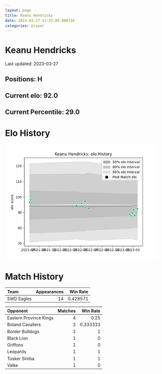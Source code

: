 ```yaml
---  
layout: page  
title: Keanu Hendricks  
date: 2023-03-27 11:37:09.608316  
categories: player  
---
```

# Keanu Hendricks


Last updated: 2023-03-27
## Positions: H

## Current elo: 92.0

## Current Percentile: 29.0

# Elo History


![elo history](history_KeanuHendricks.png)
# Match History


| Team       |   Appearances |   Win Rate |
|:-----------|--------------:|-----------:|
| SWD Eagles |            14 |   0.428571 |

| Opponent               |   Matches |   Win Rate |
|:-----------------------|----------:|-----------:|
| Eastern Province Kings |         4 |   0.25     |
| Boland Cavaliers       |         3 |   0.333333 |
| Border Bulldogs        |         2 |   1        |
| Black Lion             |         1 |   0        |
| Griffons               |         1 |   0        |
| Leopards               |         1 |   1        |
| Tusker Simba           |         1 |   1        |
| Valke                  |         1 |   0        |